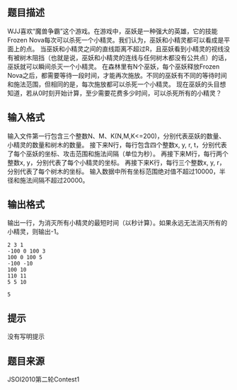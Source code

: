 


## 题目描述
WJJ喜欢“魔兽争霸”这个游戏。在游戏中，巫妖是一种强大的英雄，它的技能Frozen Nova每次可以杀死一个小精灵。我们认为，巫妖和小精灵都可以看成是平面上的点。
当巫妖和小精灵之间的直线距离不超过R，且巫妖看到小精灵的视线没有被树木阻挡（也就是说，巫妖和小精灵的连线与任何树木都没有公共点）的话，巫妖就可以瞬间杀灭一个小精灵。
在森林里有N个巫妖，每个巫妖释放Frozen Nova之后，都需要等待一段时间，才能再次施放。不同的巫妖有不同的等待时间和施法范围，但相同的是，每次施放都可以杀死一个小精灵。
现在巫妖的头目想知道，若从0时刻开始计算，至少需要花费多少时间，可以杀死所有的小精灵？ 
## 输入格式
输入文件第一行包含三个整数N、M、K(N,M,K<=200)，分别代表巫妖的数量、小精灵的数量和树木的数量。
接下来N行，每行包含四个整数x, y, r, t，分别代表了每个巫妖的坐标、攻击范围和施法间隔（单位为秒）。
再接下来M行，每行两个整数x, y，分别代表了每个小精灵的坐标。
再接下来K行，每行三个整数x, y, r，分别代表了每个树木的坐标。
输入数据中所有坐标范围绝对值不超过10000，半径和施法间隔不超过20000。
## 输出格式
输出一行，为消灭所有小精灵的最短时间（以秒计算）。如果永远无法消灭所有的小精灵，则输出-1。

```input1
2 3 1
-100 0 100 3
100 0 100 5
-100 -10
100 10
110 11
5 5 10	

```
```output1
5
```

## 提示
没有写明提示
## 题目来源
JSOI2010第二轮Contest1


